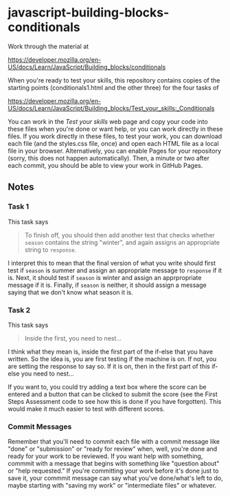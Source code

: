 # javascript-building-blocks-conditionals

Work through the material at 

https://developer.mozilla.org/en-US/docs/Learn/JavaScript/Building_blocks/conditionals

When you're ready to test your skills, this repository contains copies of the starting points (conditionals1.html and the other three) for the four tasks of

https://developer.mozilla.org/en-US/docs/Learn/JavaScript/Building_blocks/Test_your_skills:_Conditionals

You can work in the _Test your skills_ web page and copy your code into these files when you're done or want help, or you can work directly in these files. If you work directly in these files, to test your work, you can download each file (and the styles.css file, once) and open each HTML file as a local file in your browser. Alternatively, you can enable Pages for your repository (sorry, this does not happen automatically).  Then, a minute or two after each commit, you should be able to view your work in GitHub Pages.

## Notes

### Task 1

This task says

> To finish off, you should then add another test that checks whether `season` contains the string "winter", and again assigns an appropriate string to `response`.

I interpret this to mean that the final version of what you write should first test if `season` is summer and assign an appropriate message to `response` if it is. Next, it should test if `season` is winter and assign an apprpropriate message if it is. Finally, if `season` is neither, it should assign a message saying that we don't know what season it is.

### Task 2

This task says

> Inside the first, you need to nest...

I think what they mean is, inside the first part of the if-else that you have written.  So the idea is, you are first testing if the machine is on.  If not, you are setting the response to say so.  If it is on, then in the first part of this if-else you need to nest...

If you want to, you could try adding a text box where the score can be entered and a button that can be clicked to submit the score (see the First Steps Assessment code to see how this is done if you have forgotten). This would make it much easier to test with different scores.

### Commit Messages

Remember that you'll need to commit each file with a commit message like "done" or "submission" or "ready for review" when, well, you're done and ready for your work to be reviewed. If you want help with something, commmit with a message that begins with something like "question about" or "help requested."  If you're committing your work before it's done just to save it, your commmit message can say what you've done/what's left to do, maybe starting with "saving my work" or "intermediate files" or whatever.
